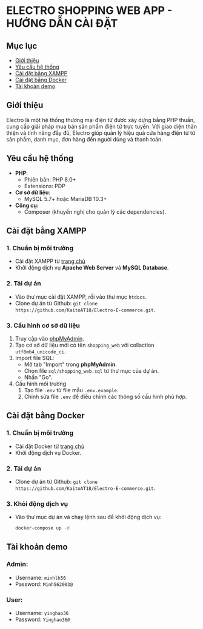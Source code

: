 # ELECTRO SHOPPING WEB APP - HƯỚNG DẪN CÀI ĐẶT

## Mục lục

-   [Giới thiệu](#giới-thiệu)
-   [Yêu cầu hệ thống](#yêu-cầu-hệ-thống)
-   [Cài đặt bằng XAMPP](#cài-đặt)
-   [Cài đặt bằng Docker](#cài-đặt-bằng-docker)
-   [Tài khoản demo](#tài-khoản-demo)

## Giới thiệu

Electro là một hệ thống thương mại điện tử được xây dựng bằng PHP thuần, cung cấp giải pháp mua bán sản phẩm điện tử trực tuyến. Với giao diện thân thiện và tính năng đầy đủ, Electro giúp quản lý hiệu quả cửa hàng điện tử từ sản phẩm, danh mục, đơn hàng đến người dùng và thanh toán.

## Yêu cầu hệ thống

-   **PHP**:
    -   Phiên bản: PHP 8.0+
    -   Extensions: PDP
-   **Cơ sở dữ liệu**:
    -   MySQL 5.7+ hoặc MariaDB 10.3+
-   **Công cụ:**
    -   Composer (khuyến nghị cho quản lý các dependencies).

## Cài đặt bằng XAMPP

### 1. Chuẩn bị môi trường

-   Cài đặt XAMPP từ [trang chủ](https://www.apachefriends.org/download.html)
-   Khởi động dịch vụ **Apache Web Server** và **MySQL Database**.

### 2. Tải dự án

-   Vào thư mục cài đặt XAMPP, rồi vào thư mục `htdocs`.
-   Clone dự án từ Github: `git clone https://github.com/KaitoAT18/Electro-E-commerce.git`.

### 3. Cấu hình cơ sở dữ liệu

1. Truy cập vào [phpMyAdmin](http://localhost/phpmyadmin).
2. Tạo cơ sở dữ liệu mới có tên `shopping_web` với collaction `utf8mb4_unicode_ci`.
3. Import file SQL:
    - Mở tab "Import" trong **phpMyAdmin**.
    - Chọn file `sql/shopping_web.sql` từ thư mục của dự án.
    - Nhấn "Go".
4. Cấu hình môi trường
    1. Tạo file `.env` từ file mẫu `.env.example`.
    2. Chỉnh sửa file `.env` để điều chỉnh các thông số cấu hình phù hợp.

## Cài đặt bằng Docker

### 1. Chuẩn bị môi trường

-   Cài đặt Docker từ [trang chủ](https://www.docker.com/get-started)
-   Khởi động dịch vụ Docker.

### 2. Tải dự án

-   Clone dự án từ Github: `git clone https://github.com/KaitoAT18/Electro-E-commerce.git`.

### 3. Khỏi động dịch vụ

-   Vào thư mục dự án và chạy lệnh sau để khởi động dịch vụ:
    ```bash
    docker-compose up -d
    ```

## Tài khoản demo

### Admin:

-   Username: `minhlh56`
-   Password: `Minh562003@`

### User:

-   Username: `yinghao36`
-   Password: `Yinghao36@`
